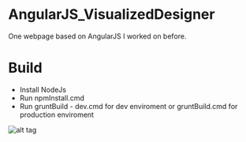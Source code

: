 # AngularJS_VisualizedDesigner
One webpage based on AngularJS I worked on before.
# Build
- Install NodeJs
- Run npmInstall.cmd
- Run gruntBuild - dev.cmd for dev enviroment or gruntBuild.cmd for production enviroment

![alt tag](https://github.com/yasirliu/AngularJS_VisualizedDesigner/blob/master/Capture.PNG)
